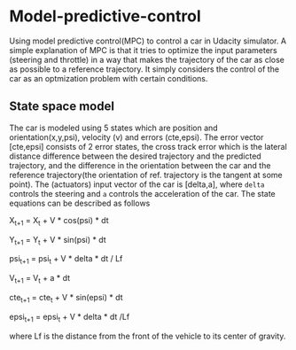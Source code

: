 # Model-predictive-control
Using model predictive control(MPC) to control a car in Udacity simulator. A simple explanation of MPC is that it tries to optimize the input parameters (steering and throttle) in a way that makes the trajectory of the car as close as possible to a reference trajectory. It simply considers the control of the car as an optmization problem with certain conditions.

## State space model
The car is modeled using 5 states which are position and orientation(x,y,psi), velocity (v) and errors (cte,epsi). The error vector [cte,epsi] consists of 2 error states, the cross track error which is the lateral distance difference between the desired trajectory and the predicted trajectory, and the difference in the orientation between the car and the reference trajectory(the orientation of ref. trajectory is the tangent at some point). The (actuators) input vector of the car is [delta,a], where `delta` controls the steering and `a` controls the acceleration of the car. The state equations can be described as follows

X<sub>t+1</sub> = X<sub>t</sub> + V * cos(psi) * dt

Y<sub>t+1</sub> = Y<sub>t</sub> + V * sin(psi) * dt

psi<sub>t+1</sub> = psi<sub>t</sub> + V * delta * dt / Lf

V<sub>t+1</sub> = V<sub>t</sub> + a * dt

cte<sub>t+1</sub> = cte<sub>t</sub> + V * sin(epsi) * dt

epsi<sub>t+1</sub> = epsi<sub>t</sub> + V * delta * dt /Lf


where Lf is the distance from the front of the vehicle to its center of gravity.
